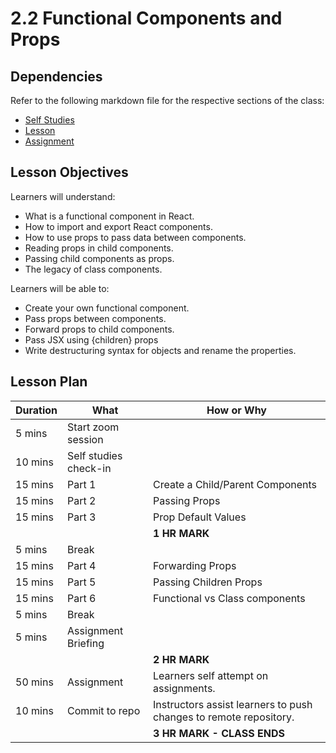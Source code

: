 # 2.2 Functional Components and Props

## Dependencies

Refer to the following markdown file for the respective sections of the class:
- [Self Studies](https://github.com/su-ntu-ctp/6m-software-2.1-react-intro/blob/main/reference.md#22-functional-components-and-props)
- [Lesson](./lesson.md)
- [Assignment](./assignment.md)

## Lesson Objectives

Learners will understand:
- What is a functional component in React.
- How to import and export React components.
- How to use props to pass data between components.
- Reading props in child components.
- Passing child components as props.
- The legacy of class components.

Learners will be able to:
- Create your own functional component.
- Pass props between components.
- Forward props to child components.
- Pass JSX using {children} props
- Write destructuring syntax for objects and rename the properties.

## Lesson Plan

|Duration|What|How or Why|
|--------|-----|-------|
| 5 mins | Start zoom session
| 10 mins | Self studies check-in
| 15 mins | Part 1 | Create a Child/Parent Components
| 15 mins | Part 2 | Passing Props |
| 15 mins | Part 3 | Prop Default Values |
|||**1 HR MARK**|
| 5 mins | Break | 
| 15 mins | Part 4 | Forwarding Props |
| 15 mins | Part 5 | Passing Children Props |
| 15 mins | Part 6 | Functional vs Class components |
| 5 mins | Break |
| 5 mins | Assignment Briefing | 
|||**2 HR MARK**|
| 50 mins | Assignment | Learners self attempt on assignments. 
| 10 mins | Commit to repo | Instructors assist learners to push changes to remote repository.
|||**3 HR MARK - CLASS ENDS**|


